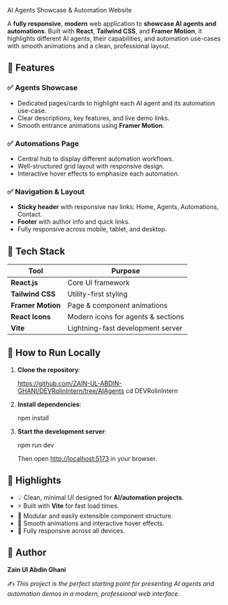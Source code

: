 AI Agents Showcase & Automation Website

A **fully responsive**, **modern** web application to **showcase AI agents and automations**.
Built with **React**, **Tailwind CSS**, and **Framer Motion**, it highlights different AI agents, their capabilities, and automation use-cases with smooth animations and a clean, professional layout.



## 🚀 Features

### ✅ Agents Showcase

* Dedicated pages/cards to highlight each AI agent and its automation use-case.
* Clear descriptions, key features, and live demo links.
* Smooth entrance animations using **Framer Motion**.

### ✅ Automations Page

* Central hub to display different automation workflows.
* Well-structured grid layout with responsive design.
* Interactive hover effects to emphasize each automation.

### ✅ Navigation & Layout

* **Sticky header** with responsive nav links: Home, Agents, Automations, Contact.
* **Footer** with author info and quick links.
* Fully responsive across mobile, tablet, and desktop.



## 🧠 Tech Stack

| Tool              | Purpose                            |
| ----------------- | ---------------------------------- |
| **React.js**      | Core UI framework                  |
| **Tailwind CSS**  | Utility-first styling              |
| **Framer Motion** | Page & component animations        |
| **React Icons**   | Modern icons for agents & sections |
| **Vite**          | Lightning-fast development server  |



## 🎯 How to Run Locally

1. **Clone the repository**:

   https://github.com/ZAIN-UL-ABDIN-GHANI/DEVRolinIntern/tree/AIAgents
   cd DEVRolinIntern


2. **Install dependencies**:

   npm install


3. **Start the development server**:

   
   npm run dev
   

   Then open [http://localhost:5173](http://localhost:5173) in your browser.


## 📌 Highlights

* 💡 Clean, minimal UI designed for **AI/automation projects**.
* ⚡ Built with **Vite** for fast load times.
* 🧩 Modular and easily extensible component structure.
* 🎥 Smooth animations and interactive hover effects.
* 📱 Fully responsive across all devices.

## 👤 Author

**Zain Ul Abdin Ghani**

✍️ *This project is the perfect starting point for presenting AI agents and automation demos in a modern, professional web interface.*
